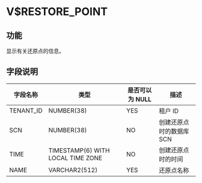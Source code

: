 V$RESTORE_POINT 
====================================



**功能** 
---------------------------

显示有关还原点的信息。

**字段说明** 
-----------------------------



|   字段名称    |                类型                 | **是否可以为 NULL** |     **描述**     |
|-----------|-----------------------------------|----------------|----------------|
| TENANT_ID | NUMBER(38)                        | YES            | 租户 ID          |
| SCN       | NUMBER(38)                        | NO             | 创建还原点时的数据库 SCN |
| TIME      | TIMESTAMP(6) WITH LOCAL TIME ZONE | NO             | 创建还原点时的时间      |
| NAME      | VARCHAR2(512)                     | YES            | 还原点名称          |


